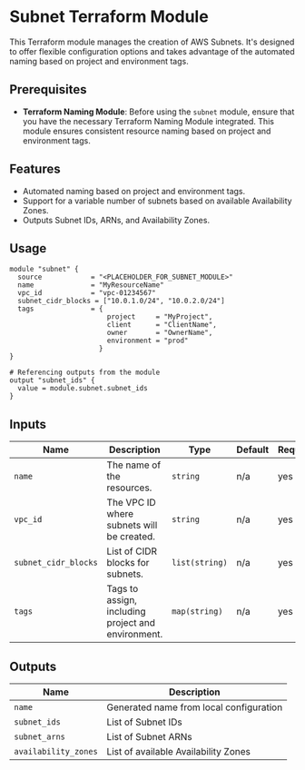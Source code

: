 # Subnet Terraform Module

This Terraform module manages the creation of AWS Subnets. It's designed to offer flexible configuration options and takes advantage of the automated naming based on project and environment tags.

## Prerequisites

- **Terraform Naming Module**: Before using the `subnet` module, ensure that you have the necessary Terraform Naming Module integrated. This module ensures consistent resource naming based on project and environment tags.

## Features

- Automated naming based on project and environment tags.
- Support for a variable number of subnets based on available Availability Zones.
- Outputs Subnet IDs, ARNs, and Availability Zones.

## Usage

```hcl
module "subnet" {
  source            = "<PLACEHOLDER_FOR_SUBNET_MODULE>"
  name              = "MyResourceName"
  vpc_id            = "vpc-01234567"
  subnet_cidr_blocks = ["10.0.1.0/24", "10.0.2.0/24"]
  tags              = {
                        project     = "MyProject",
                        client      = "ClientName",
                        owner       = "OwnerName",
                        environment = "prod"
                      }
}

# Referencing outputs from the module
output "subnet_ids" {
  value = module.subnet.subnet_ids
}
```

## Inputs

| Name                 | Description                                       | Type          | Default | Required |
|----------------------|---------------------------------------------------|---------------|---------|----------|
| `name`               | The name of the resources.                        | `string`      | n/a     | yes      |
| `vpc_id`             | The VPC ID where subnets will be created.         | `string`      | n/a     | yes      |
| `subnet_cidr_blocks` | List of CIDR blocks for subnets.                  | `list(string)`| n/a     | yes      |
| `tags`               | Tags to assign, including project and environment.| `map(string)` | n/a     | yes      |

## Outputs

| Name                 | Description                             |
|----------------------|-----------------------------------------|
| `name`               | Generated name from local configuration |
| `subnet_ids`         | List of Subnet IDs                      |
| `subnet_arns`        | List of Subnet ARNs                     |
| `availability_zones` | List of available Availability Zones    |
